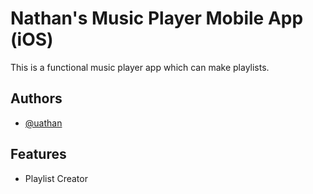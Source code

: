 
# Nathan's Music Player Mobile App (iOS)

This is a functional music player app which can make playlists.


## Authors

- [@uathan](https://www.github.com/uathan)


## Features

- Playlist Creator
